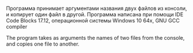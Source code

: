 Программа принимает аргументами названия двух файлов из консоли, и копирует один файл в другой. 
Программа написана при помощи IDE Code Blocks 17.12, операционной системы Windows 10 64x, GNU GCC compiler

The program takes as arguments the names of two files from the console, and copies one file to another.

